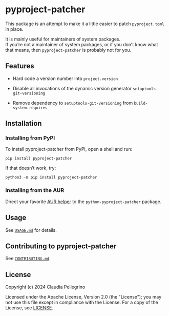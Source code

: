 # pyproject-patcher

This package is an attempt to make it a little easier to patch
`pyproject.toml` in place.

It is mainly useful for maintainers of system packages.  
If you’re not a maintainer of system packages, or if you don’t know
what that means, then `pyproject-patcher` is probably not for you.

## Features

- Hard code a version number into `project.version`

- Disable all invocations of the dynamic version generator
  `setuptools-git-versioning`

- Remove dependency to `setuptools-git-versioning` from
  `build-system.requires`

## Installation

### Installing from PyPI

To install pyproject-patcher from PyPI, open a shell and run:

```shell
pip install pyproject-patcher
```

If that doesn’t work, try:

```shell
python3 -m pip install pyproject-patcher
```

### Installing from the AUR

Direct your favorite
[AUR helper](https://wiki.archlinux.org/title/AUR_helpers) to the
`python-pyproject-patcher` package.

## Usage

See [`USAGE.md`](https://github.com/claui/pyproject-patcher/blob/main/USAGE.md) for details.

## Contributing to pyproject-patcher

See [`CONTRIBUTING.md`](https://github.com/claui/pyproject-patcher/blob/main/CONTRIBUTING.md).

## License

Copyright (c) 2024 Claudia Pellegrino

Licensed under the Apache License, Version 2.0 (the "License");
you may not use this file except in compliance with the License.
For a copy of the License, see [LICENSE](LICENSE).
